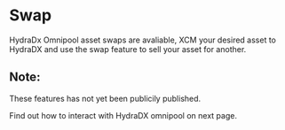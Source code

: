 # Swap


HydraDx Omnipool asset swaps are avaliable, XCM your desired asset to HydraDX and use the swap feature to sell your asset for another. 
 
## Note:
These features has not yet been publicily published.




Find out how to interact with HydraDX omnipool on next page.  
